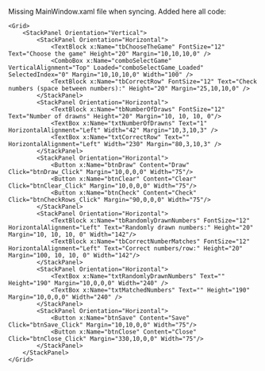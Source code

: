 Missing MainWindow.xaml file when syncing.
Added here all code:

<Window x:Class="JAMK.IT.IIO11300.MainWindow"
        xmlns="http://schemas.microsoft.com/winfx/2006/xaml/presentation"
        xmlns:x="http://schemas.microsoft.com/winfx/2006/xaml"
        xmlns:d="http://schemas.microsoft.com/expression/blend/2008"
        xmlns:mc="http://schemas.openxmlformats.org/markup-compatibility/2006"
        xmlns:local="clr-namespace:JAMK.IT.IIO11300"
        mc:Ignorable="d"
        Title="WinLotto" Height="400" Width="520">

    <Grid>
        <StackPanel Orientation="Vertical">
            <StackPanel Orientation="Horizontal">
                <TextBlock x:Name="tbChooseTheGame" FontSize="12" Text="Choose the game" Height="20" Margin="10,10,10,0" />
                <ComboBox x:Name="comboSelectGame"  VerticalAlignment="Top" Loaded="comboSelectGame_Loaded" SelectedIndex="0" Margin="10,10,10,0" Width="100" />
                <TextBlock x:Name="tbCorrectRow" FontSize="12" Text="Check numbers (space between numbers):" Height="20" Margin="25,10,10,0" />
            </StackPanel>
            <StackPanel Orientation="Horizontal">
                <TextBlock x:Name="tbNumberOfDraws" FontSize="12" Text="Number of drawns" Height="20" Margin="10, 10, 10, 0"/>
                <TextBox x:Name="txtNumberOfDrawns" Text="1" HorizontalAlignment="Left" Width="42" Margin="10,3,10,3" />
                <TextBox x:Name="txtCorrectRow" Text="" HorizontalAlignment="Left" Width="230" Margin="80,3,10,3" />
            </StackPanel>
            <StackPanel Orientation="Horizontal">
                <Button x:Name="btnDraw" Content="Draw" Click="btnDraw_Click" Margin="10,0,0,0" Width="75"/>
                <Button x:Name="btnClear" Content="Clear" Click="btnClear_Click" Margin="10,0,0,0" Width="75"/>
                <Button x:Name="btnCheck" Content="Check" Click="btnCheckRows_Click" Margin="90,0,0,0" Width="75"/>
            </StackPanel>
            <StackPanel Orientation="Horizontal">
                <TextBlock x:Name="tbRandomlyDrawnNumbers" FontSize="12" HorizontalAlignment="Left" Text="Randomly drawn numbers:" Height="20" Margin="10, 10, 10, 0" Width="142"/>
                <TextBlock x:Name="tbCorrectNumberMatches" FontSize="12" HorizontalAlignment="Left" Text="Correct numbers/row:" Height="20" Margin="100, 10, 10, 0" Width="142"/>
            </StackPanel>
            <StackPanel Orientation="Horizontal">
                <TextBox x:Name="txtRandomlyDrawnNumbers" Text="" Height="190" Margin="10,0,0,0" Width="240" />
                <TextBox x:Name="txtMatchedNumbers" Text="" Height="190" Margin="10,0,0,0" Width="240" />
            </StackPanel>
            <StackPanel Orientation="Horizontal">
                <Button x:Name="btnSave" Content="Save" Click="btnSave_Click" Margin="10,10,0,0" Width="75"/>
                <Button x:Name="btnClose" Content="Close" Click="btnClose_Click" Margin="330,10,0,0" Width="75"/>
            </StackPanel>
        </StackPanel>
    </Grid>
</Window>
